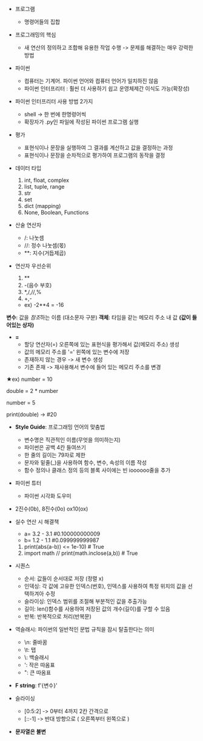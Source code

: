 - 프로그램
  - 명령어들의 집합
- 프로그래밍의 핵심
  - 새 연산의 정의하고 조합해 유용한 작업 수행 -> 문제를 해결하는 매우 강력한 방법
 
- 파이썬
  - 컴퓨터는 기계어. 파이썬 언어와 컴퓨터 언어가 일치하진 않음
  - 파이썬 인터프리터 : 훨씬 더 사용하기 쉽고 운영체제간 이식도 가능(확장성)
 
- 파이썬 인터프리터 사용 방법 2가지
  - shell -> 한 번에 한명령어씩
  - 확장자가 .py인 파일에 작성된 파이썬 프로그램 실행
  
- 평가
  - 표현식이나 문장을 실행하여 그 결과를 계산하고 값을 결정하는 과정
  - 표현식이나 문장을 순차적으로 평가하여 프로그램의 동작을 결정
 
- 데이터 타입
  1. int, float, complex
  2. list, tuple, range
  3. str
  4. set
  5. dict (mapping)
  6. None, Boolean, Functions 

- 산술 연산자
  - /: 나눗셈
  - //: 정수 나눗셈(몫)
  - **: 지수(거듭제곱)
 
- 연산자 우선순위
  1. **
  2. -(음수 부호)
  3. *,/,//,%
  4. +,-
  - ex) -2**4 = -16
 
**변수**: 값을 *참조*하는 이름 (대소문자 구분)
**객체**: 타임을 같는 메모리 주소 내 값 **(값이 들어있는 상자)**

- **=**
  - 할당 연산자(=) 오른쪽에 있는 표현식을 평가해서 값(메모리 주소) 생성
  - 값의 메모리 주소를 '=' 왼쪽에 있는 변수에 저장
  - 존재하지 않는 경우 -> 새 변수 생성
  - 기존 존재 -> 재사용해서 변수에 들어 있는 메모리 주소를 변경

★ex) number = 10

double = 2 * number

number = 5

print(double) -> #20

- **Style Guide**: 프로그래밍 언어의 맞춤법
  - 변수명은 직관적인 이름(무엇을 의미하는지)
  - 파이썬은 공백 4칸 들여쓰기
  - 한 줄의 길이는 79자로 제한
  - 문자와 밑줄(_)을 사용하여 함수, 변수, 속성의 이름 작성
  - 함수 정의나 클래스 정의 등의 블록 사이에는 빈 ioooooo줄을 추가
 
- 파이썬 튜터
  - 파이썬 시각화 도우미

- 2진수(0b), 8진수(0o) ox10(ox)

- 실수 연산 시 해결책
  - a= 3.2 - 3.1 #0.100000000009
  - b= 1.2 - 1.1 #0.099999999987
  1. print(abs(a-b)) <= 1e-10) # True
  2. import math // print(math.inclose(a,b)) # True

- 시퀀스
  - 순서:  값들이 순서대로 저장 (정렬 x)
  - 인덱싱: 각 값에 고유한 인덱스(번호), 인덱스를 사용하여 특정 위치의 값을 선택하겨아 수정
  - 슬라이싱: 인덱스 범위를 조절해 부분적인 값을 추출가능
  - 길이: len()함수를 사용하여 저장된 값의 개수(길이)를 구할 수 있음
  - 반복: 반복적으로 처리(반복문)
  
- 역슬래시: 파이썬의 일반적인 문법 규칙을 잠시 탈출한다는 의미
  - \n: 줄바꿈
  - \t: 탭
  - \\: 백슬래시
  - \': 작은 따옴표
  - \": 큰 따옴표

- **F string**: f'{변수}'

- 슬라이싱
  - [0:5:2] -> 0부터 4까지 2칸 간격으로
  - [::-1] -> 반대 방향으로 ( 오른쪽부터 왼쪽으로 )
 
- **문자열은 불변** 
